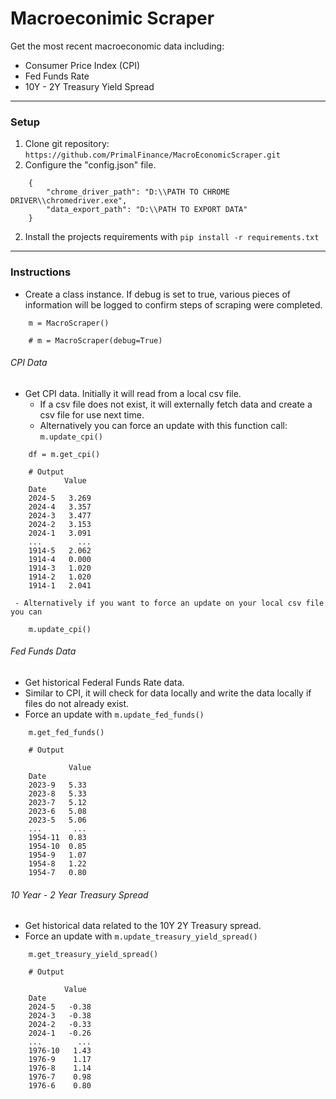 # Macroeconimic Scraper

Get the most recent macroeconomic data including:

- Consumer Price Index (CPI)
- Fed Funds Rate
- 10Y - 2Y Treasury Yield Spread

---

### Setup

1. Clone git repository: `https://github.com/PrimalFinance/MacroEconomicScraper.git`
1. Configure the "config.json" file.

```
    {
        "chrome_driver_path": "D:\\PATH TO CHROME DRIVER\\chromedriver.exe",
        "data_export_path": "D:\\PATH TO EXPORT DATA"
    }

```

2. Install the projects requirements with `pip install -r requirements.txt`

---

### Instructions

- Create a class instance. If debug is set to true, various pieces of information will be logged to confirm steps of scraping were completed.

```
    m = MacroScraper()

    # m = MacroScraper(debug=True)
```

###### CPI Data

- Get CPI data. Initially it will read from a local csv file.
  - If a csv file does not exist, it will externally fetch data and create a csv file for use next time.
  - Alternatively you can force an update with this function call: `m.update_cpi()`

```
    df = m.get_cpi()

    # Output
            Value
    Date
    2024-5   3.269
    2024-4   3.357
    2024-3   3.477
    2024-2   3.153
    2024-1   3.091
    ...        ...
    1914-5   2.062
    1914-4   0.000
    1914-3   1.020
    1914-2   1.020
    1914-1   2.041
```

     - Alternatively if you want to force an update on your local csv file you can

```
    m.update_cpi()
```

###### Fed Funds Data

- Get historical Federal Funds Rate data.
- Similar to CPI, it will check for data locally and write the data locally if files do not already exist.
- Force an update with `m.update_fed_funds()`

```
    m.get_fed_funds()

    # Output

             Value
    Date
    2023-9   5.33
    2023-8   5.33
    2023-7   5.12
    2023-6   5.08
    2023-5   5.06
    ...       ...
    1954-11  0.83
    1954-10  0.85
    1954-9   1.07
    1954-8   1.22
    1954-7   0.80
```

###### 10 Year - 2 Year Treasury Spread

- Get historical data related to the 10Y 2Y Treasury spread.
- Force an update with `m.update_treasury_yield_spread()`

```
    m.get_treasury_yield_spread()

    # Output

            Value
    Date
    2024-5   -0.38
    2024-3   -0.38
    2024-2   -0.33
    2024-1   -0.26
    ...        ...
    1976-10   1.43
    1976-9    1.17
    1976-8    1.14
    1976-7    0.98
    1976-6    0.80
```
